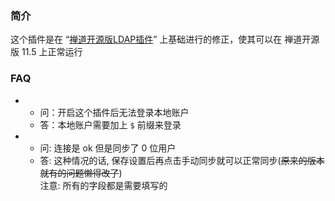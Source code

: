 
### 简介

这个插件是在 “[禅道开源版LDAP插件](https://github.com/TigerLau1985/ZenTao_LDAP)” 上基础进行的修正，使其可以在 禅道开源版 11.5 上正常运行


### FAQ

- 
  - 问：开启这个插件后无法登录本地账户
  - 答：本地账户需要加上 `$` 前缀来登录
- 
  - 问: 连接是 ok 但是同步了 0 位用户
  - 答: 这种情况的话, 保存设置后再点击手动同步就可以正常同步(<del>原来的版本就有的问题懒得改了</del>) 
    <br/>注意: 所有的字段都是需要填写的
